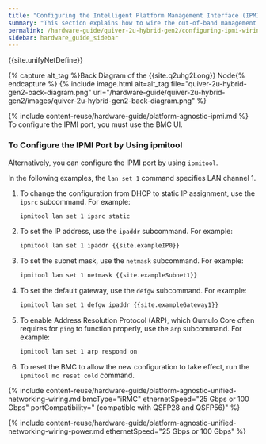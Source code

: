 ```yaml
---
title: "Configuring the Intelligent Platform Management Interface (IPMI) and Wiring Your Quiver 2U Hybrid Gen2 Nodes"
summary: "This section explains how to wire the out-of-band management (IPMI) port, 25 Gbps or 100 Gbps ports, and power on Quiver 2UH Gen2 nodes."
permalink: /hardware-guide/quiver-2u-hybrid-gen2/configuring-ipmi-wiring-nodes.html
sidebar: hardware_guide_sidebar
---
```


{{site.unifyNetDefine}}

{% capture alt_tag %}Back Diagram of the {{site.q2uhg2Long}} Node{% endcapture %}
{% include image.html alt=alt_tag file="quiver-2u-hybrid-gen2-back-diagram.png" url="/hardware-guide/quiver-2u-hybrid-gen2/images/quiver-2u-hybrid-gen2-back-diagram.png" %}

{% include content-reuse/hardware-guide/platform-agnostic-ipmi.md %} To configure the IPMI port, you must use the BMC UI.

### To Configure the IPMI Port by Using ipmitool
Alternatively, you can configure the IPMI port by using `ipmitool`.

In the following examples, the `lan set 1` command specifies LAN channel 1.

1. To change the configuration from DHCP to static IP assignment, use the `ipsrc` subcommand. For example:

   ```bash
   ipmitool lan set 1 ipsrc static
   ```

1. To set the IP address, use the `ipaddr` subcommand. For example:

   ```bash
   ipmitool lan set 1 ipaddr {{site.exampleIP0}}
   ```

1. To set the subnet mask, use the `netmask` subcommand. For example:

   ```bash
   ipmitool lan set 1 netmask {{site.exampleSubnet1}}
   ```

1. To set the default gateway, use the `defgw` subcommand. For example:

   ```bash
   ipmitool lan set 1 defgw ipaddr {{site.exampleGateway1}}
   ````

1. To enable Address Resolution Protocol (ARP), which Qumulo Core often requires for `ping` to function properly, use the `arp` subcommand. For example:

   ```bash
   ipmitool lan set 1 arp respond on
   ```

1. To reset the BMC to allow the new configuration to take effect, run the `ipmitool mc reset cold` command.

{% include content-reuse/hardware-guide/platform-agnostic-unified-networking-wiring.md bmcType="iRMC" ethernetSpeed="25 Gbps or 100 Gbps" portCompatibility=" (compatible with QSFP28 and QSFP56)" %}

{% include content-reuse/hardware-guide/platform-agnostic-unified-networking-wiring-power.md ethernetSpeed="25 Gbps or 100 Gbps" %}
